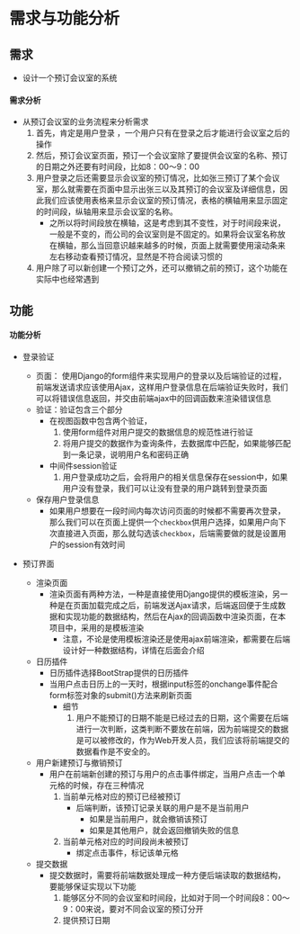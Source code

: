 # 需求与功能分析

## 需求
- 设计一个预订会议室的系统

#### 需求分析
- 从预订会议室的业务流程来分析需求
    1. 首先，肯定是用户登录 ，一个用户只有在登录之后才能进行会议室之后的操作
    2. 然后，预订会议室页面，预订一个会议室除了要提供会议室的名称、预订的日期之外还要有时间段，比如8：00～9：00
    3. 用户登录之后还需要显示会议室的预订情况，比如张三预订了某个会议室，那么就需要在页面中显示出张三以及其预订的会议室及详细信息，因此我们应该使用表格来显示会议室的预订情况，表格的横轴用来显示固定的时间段，纵轴用来显示会议室的名称。
        - 之所以将时间段放在横轴，这是考虑到其不变性，对于时间段来说，一般是不变的，而公司的会议室则是不固定的。如果将会议室名称放在横轴，那么当回意识越来越多的时候，页面上就需要使用滚动条来左右移动查看预订情况，显然是不符合阅读习惯的
    4. 用户除了可以新创建一个预订之外，还可以撤销之前的预订，这个功能在实际中也经常遇到
    

## 功能
#### 功能分析
- 登录验证
    - 页面： 使用Django的form组件来实现用户的登录以及后端验证的过程，前端发送请求应该使用Ajax，这样用户登录信息在后端验证失败时，我们可以将错误信息返回，并交由前端ajax中的回调函数来渲染错误信息
    - 验证：验证包含三个部分
        - 在视图函数中包含两个验证，
            1. 使用form组件对用户提交的数据信息的规范性进行验证
            2. 将用户提交的数据作为查询条件，去数据库中匹配，如果能够匹配到一条记录，说明用户名和密码正确
        - 中间件session验证
            1. 用户登录成功之后，会将用户的相关信息保存在session中，如果用户没有登录，我们可以让没有登录的用户跳转到登录页面
    - 保存用户登录信息
        - 如果用户想要在一段时间内每次访问页面的时候都不需要再次登录，那么我们可以在页面上提供一个`checkbox`供用户选择，如果用户向下次直接进入页面，那么就勾选该`checkbox`，后端需要做的就是设置用户的session有效时间

- 预订界面
    - 渲染页面
        - 渲染页面有两种方法，一种是直接使用Django提供的模板渲染，另一种是在页面加载完成之后，前端发送Ajax请求，后端返回便于生成数据和实现功能的数据结构，然后在Ajax的回调函数中渲染页面，在本项目中，采用的是模板渲染
            - 注意，不论是使用模板渲染还是使用ajax前端渲染，都需要在后端设计好一种数据结构，详情在后面会介绍
    - 日历插件
        - 日历插件选择BootStrap提供的日历插件
        - 当用户点击日历上的一天时，根据input标签的onchange事件配合form标签对象的submit()方法来刷新页面
            - 细节
                1. 用户不能预订的日期不能是已经过去的日期，这个需要在后端进行一次判断，这类判断不要放在前端，因为前端提交的数据是可以被修改的，作为Web开发人员，我们应该将前端提交的数据看作是不安全的。
     - 用户新建预订与撤销预订
        - 用户在前端新创建的预订与用户的点击事件绑定，当用户点击一个单元格的时候，存在三种情况
            1. 当前单元格对应的预订已经被预订
                - 后端判断，该预订记录关联的用户是不是当前用户
                    - 如果是当前用户，就会撤销该预订
                    - 如果是其他用户，就会返回撤销失败的信息
            3. 当前单元格对应的时间段尚未被预订
                - 绑定点击事件，标记该单元格
    - 提交数据
        - 提交数据时，需要将前端数据处理成一种方便后端读取的数据结构，要能够保证实现以下功能
            1. 能够区分不同的会议室和时间段，比如对于同一个时间段8：00～9：00来说，要对不同会议室的预订分开
            2. 提供预订日期
            
        
      
        
        
        

